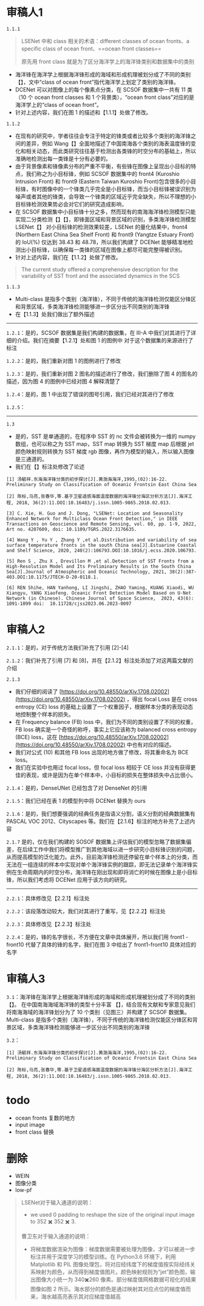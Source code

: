 
# 审稿人1

`1.1.1`

> LSENet 中和 class 相关的术语：different classes of ocean fronts、a specific class of ocean front、==ocean front classes==
> 
> 原先用 front class 就是为了区分海洋学上的海洋锋类别和数据集中的类别

- 海洋锋在海洋学上根据海洋锋形成的海域和形成机理被划分成了不同的类别【】，文中“class of ocean front”指代海洋学上划定了类别的海洋锋。
- DCENet 可以对图像上的每个像素点分类，在 SCSOF 数据集中一共有 11 类（10 个 ocean front classes 和 1 个背景类），“ocean front class”对应的是海洋学上的“class of ocean front”。
- 针对上述内容，我们在图 1 的描述和【1.1.1】处做了修改。

`1.1.2`
- 在现有的研究中，学者往往会专注于特定的锋类或者比较多个类别的海洋锋之间的差异，例如 Wang【】全面地描述了中国南海各个类别的海表温度锋的变化和相关动态，而此类研究往往基于检测出各类锋的时空分布的基础上，所以准确地检测出每一类锋是十分有必要的。
- 由于背景像素和锋像素分布的严重不平衡，有些锋在图像上呈现出小目标的特点，我们称之为小目标锋，例如 SCSOF 数据集中的 front4 (Kuroshio Intrusion Front) 和 front9 (Eastern Taiwan Kuroshio Front)包含很多的小目标锋，有时图像中的一个锋类几乎完全是小目标锋，而当小目标锋被误识别为噪声或者其他的锋类，会导致一个锋类的区域近乎完全缺失，所以不理想的小目标锋检测效果势必会对它们的研究造成影响，
- 在 SCSOF 数据集中小目标锋十分之多，然而现有的南海海洋锋检测模型只能实现二分类检测【】【】，即锋面区域和背景区域的识别，多类海洋锋检测模型 LSENet【】 对小目标锋的检测效果较差，LSENet 的量化结果中，front4 (Northern East China Sea Shelf Front) 和 front9 (Yangtze Estuary Front) 的 IoU(%) 仅达到 38.43 和 48.78，所以我们构建了 DCENet 能够精准地检测出小目标锋，以确保每一类锋的区域在图像上都尽可能完整得被识别。
-  针对上述内容，我们在【1.1.2】处做了修改。

> The current study offered a comprehensive description for the variability of SST front and the associated dynamics in the SCS

`1.1.3`
- Multi-class 是指多个类别（海洋锋），不同于传统的海洋锋检测仅能区分锋区和背景区域，多类海洋锋检测能够进一步区分出不同类别的海洋锋
- 在【1.1.3】处我们做出了额外描述

---

`1.2.1`：是的，SCSOF 数据集是我们构建的数据集，在 III-A 中我们对其进行了详细的介绍。我们在摘要【1.2.1】处和图 1 的图例中 对于这个数据集的来源进行了标注

`1.2.2`：是的，我们重新对图 1 的图例进行了修改

`1.2.3`：是的，我们重新对图 2 图名的描述进行了修改，我们删除了图 4 的图名的描述，因为图 4 的图例中已经对图 4 解释清楚了

`1.2.4`：是的，图 1 中出现了错误的图号引用，我们已经对其进行了修改

`1.2.5`：

---

`1.3`
- 是的，SST 是单通道的，在程序中 SST 的 nc 文件会被转换为一维的 numpy 数组，也可以称之为 SST map，SST map 转换为 SST 梯度 map 后根据 jet 颜色映射规则转换为 SST 梯度 rgb 图像，再作为模型的输入，所以输入图像是三通道的。
- 我们在【】标注处修改了论述

```
[1] 汤毓祥.东海海洋锋分类的初步探讨[J].黄渤海海洋,1995,(02):16-22. Preliminary Study on Classification of Oceanic Frontsin East China Sea

[2] 陈标,马亮,张春华,等.基于卫星遥感海面温度数据的海洋锋分海区分析方法[J].海洋工程, 2018, 36(2):11.DOI:10.16483/j.issn.1005-9865.2018.02.013.

[3] C. Xie, H. Guo and J. Dong, "LSENet: Location and Seasonality Enhanced Network for Multiclass Ocean Front Detection," in IEEE Transactions on Geoscience and Remote Sensing, vol. 60, pp. 1-9, 2022, Art no. 4207609, doi: 10.1109/TGRS.2022.3176635.

[4] Wang Y , Yu Y , Zhang Y ,et al.Distribution and variability of sea surface temperature fronts in the south China sea[J].Estuarine Coastal and Shelf Science, 2020, 240(2):106793.DOI:10.1016/j.ecss.2020.106793.

[5] Ren S , Zhu X , Drevillon M ,et al.Detection of SST Fronts from a High-Resolution Model and Its Preliminary Results in the South China Sea[J].Journal of Atmospheric and Oceanic Technology, 2021, 38(2):387-403.DOI:10.1175/JTECH-D-20-0118.1.

[6] REN Shihe, HAN Yanhong, LI Jingshi, ZHAO Yaming, KUANG Xiaodi, WU Xiangyu, YANG Xiaofeng. Oceanic Front Detection Model Based on U-Net Network (in Chinese). Chinese Journal of Space Science,  2023, 43(6): 1091-1099 doi:  10.11728/cjss2023.06.2023-0097
```


# 审稿人2

`2.1.1`：是的，对于传统方法我们补充了引用 [2]-[4]

`2.1.2`：我们补充了引用 [7] 和 [8]，并在【2.1.2】标注处添加了对这两篇文献的介绍

`2.1.3`
- 我们仔细的阅读了 [https://doi.org/10.48550/arXiv.1708.02002](https://doi.org/10.48550/arXiv.1708.02002) ，得出 focal Loss 是在 cross entropy (CE) loss 的基础上设置了一个权重因子，根据样本分类的表现动态地控制整个样本的损失。
- 在 Frequency balance (FB) loss 中，我们为不同的类别设置了不同的权重，FB loss 确实是一个奇怪的称呼，事实上它应该称为 balanced cross entropy (BCE) loss，这在 [https://doi.org/10.48550/arXiv.1708.02002](https://doi.org/10.48550/arXiv.1708.02002) 中也有对应的描述。
- 我们对公式 (10) 和其他 FB loss 出现的地方做了修改，将其重命名为 BCE loss。
- 我们在实验中也用过 focal loss，但 focal loss 相较于 CE loss 并没有获得更佳的表现，或许是因为在单个样本中，小目标的损失在整体损失中占比很小。

`2.1.4`：是的，DenseUNet 已经包含了对 DenseNet 的引用

`2.1.5`：我们已经在表 1 的模型列中将 DCENet 替换为 ours

`2.1.6`：是的，我们想要强调的经典任务是指语义分割，语义分割的经典数据集有 PASCAL VOC  2012、Cityscapes 等。我们在【2.1.6】标注的地方补充了上述内容

`2.1.7` 是的，仅在我们构建的 SOSOF 数据集上评估我们的模型忽略了数据集偏差，在后续工作中我们将模型推广到其他海域以进一步研究小目标锋识别的问题，从而提高模型的泛化能力。此外，目前海洋锋检测还停留在单个样本上的分类，而无法在一组连续的样本中实现对单个海洋锋实例的跟踪，即无法记录单个海洋锋实例在生命周期内的时空分布，海洋锋在刚出现和即将消亡的时候在图像上是小目标锋，所以我们考虑将 DCENet 应用于该方向的研究。

---

`2.2.1`：具体修改见【2.2.1】标注处

`2.2.2`：该段落改动较大，我们对其进行了重写，见【2.2.2】标注处

`2.2.3`：具体修改见【2.2.3】标注处

`2.2.4`：是的，锋的名字很长，不方便在文章中具体展开，所以我们用 front1 -front10 代替了具体的锋的名字，我们在图 3 中给出了 front1-front10 具体对应的名字

# 审稿人3

`3.1`：海洋锋在海洋学上根据海洋锋形成的海域和形成机理被划分成了不同的类别【】。 在中国南海海域海洋锋的类型十分丰富 【】，结合现有文献和专家意见我们将南海海域的海洋锋划分为了 10 个类别（见图三）并构建了 SCSOF 数据集。Multi-class 是指多个类别（海洋锋），不同于传统的海洋锋检测仅能区分锋区和背景区域，多类海洋锋检测能够进一步区分出不同类别的海洋锋

`3.2`：

```
[1] 汤毓祥.东海海洋锋分类的初步探讨[J].黄渤海海洋,1995,(02):16-22. Preliminary Study on Classification of Oceanic Frontsin East China Sea

[2] 陈标,马亮,张春华,等.基于卫星遥感海面温度数据的海洋锋分海区分析方法[J].海洋工程, 2018, 36(2):11.DOI:10.16483/j.issn.1005-9865.2018.02.013.
```


# todo

- ocean fronts 复数的地方
- input image
- front class 替换

# 删除

- WEIN
- 图像分类
- low-pf

> LSENet对于输入通道的说明：
> - we used 0 padding to reshape the size of the original input  image to 352 ✖️ 352 ✖️ 3.
> 
> 曹卫东对于输入通道的说明：
> - 将梯度数据渲染为图像：梯度数据需要被处理为图像，才可以被进一步标注并用于深度学习的模型训练。在 Python3.6 环境下，利用 Matplotlib 和 PIL 图像处理包，将对应经纬度下的梯度值按实际经纬关系映射为颜色，从而得到梯度值图片。颜色映射规则为“jet”颜色图，输出图像大小统一为 340✖️260 像素。部分梯度值网格数据可视化的结果图像如图 2 所示。海水部分的颜色是通过映射其对应点位的梯度值而来，海水越高亮表示其对应梯度值越高

